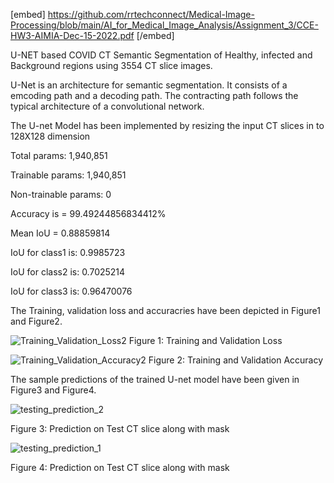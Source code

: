 
[embed] https://github.com/rrtechconnect/Medical-Image-Processing/blob/main/AI_for_Medical_Image_Analysis/Assignment_3/CCE-HW3-AIMIA-Dec-15-2022.pdf [/embed]

U-NET based COVID CT Semantic Segmentation of Healthy, infected and Background regions using 3554 CT slice images.

U-Net is an architecture for semantic segmentation. It consists of a emcoding path and a decoding path. The contracting path follows the typical architecture of a convolutional network.

The U-net Model has been implemented by resizing the input CT slices in to 128X128 dimension 

Total params: 1,940,851

Trainable params: 1,940,851

Non-trainable params: 0

Accuracy is = 99.49244856834412%

Mean IoU = 0.88859814

IoU for class1 is: 0.9985723

IoU for class2 is: 0.7025214

IoU for class3 is: 0.96470076

The Training, validation loss and accuracries have been depicted in Figure1 and Figure2.

![Training_Validation_Loss2](https://user-images.githubusercontent.com/117635899/213850010-7a5f2204-528d-437c-949f-cb046178a18a.png)
Figure 1: Training and Validation Loss

![Training_Validation_Accuracy2](https://user-images.githubusercontent.com/117635899/213850143-134f9383-1b51-4f2b-96e0-e051ebc630ce.png)
Figure 2: Training and Validation Accuracy

The sample predictions of the trained U-net model have been given in Figure3 and
Figure4.

![testing_prediction_2](https://user-images.githubusercontent.com/117635899/213850569-c2a75a74-9d99-4eba-9757-ec8e39dd2f5b.png)

Figure 3: Prediction on Test CT slice along with mask

![testing_prediction_1](https://user-images.githubusercontent.com/117635899/213850663-f48c055a-d5bd-401a-aea0-ed7c985f37e9.png)

Figure 4: Prediction on Test CT slice along with mask

